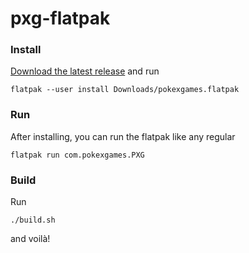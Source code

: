 # pxg-flatpak

### Install
[Download the latest release](https://github.com/laurolima/pxg-flatpak/releases) and run
```
flatpak --user install Downloads/pokexgames.flatpak
```

### Run
After installing, you can run the flatpak like any regular 
```
flatpak run com.pokexgames.PXG
```

### Build
Run
```
./build.sh
```
and voilà!
